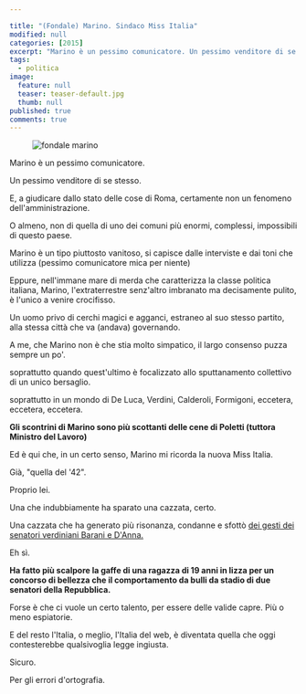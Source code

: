 ```yaml
---

title: "(Fondale) Marino. Sindaco Miss Italia"
modified: null
categories: [2015]
excerpt: "Marino è un pessimo comunicatore. Un pessimo venditore di se stesso..."
tags:
  - politica
image: 
  feature: null
  teaser: teaser-default.jpg
  thumb: null
published: true
comments: true
---
```


<figure><img src="http://4.bp.blogspot.com/-2aY5C4bP7vQ/VhuqhCdUz2I/AAAAAAAAMzY/j-kDc4u7RZs/s1600/marino.jpg" alt="fondale marino"></figure>

Marino è un pessimo comunicatore.

Un pessimo venditore di se stesso.

E, a giudicare dallo stato delle cose di Roma, certamente non un fenomeno dell'amministrazione.

O almeno, non di quella di uno dei comuni più enormi, complessi, impossibili di questo paese.

Marino è un tipo piuttosto vanitoso, si capisce dalle interviste e dai toni che utilizza (pessimo comunicatore mica per niente)

Eppure, nell'immane mare di merda che caratterizza la classe politica italiana, Marino, l'extraterrestre senz'altro imbranato ma decisamente pulito, è l'unico a venire crocifisso.

Un uomo privo di cerchi magici e agganci, estraneo al suo stesso partito, alla stessa città che va (andava) governando.

A me, che Marino non è che stia molto simpatico, il largo consenso puzza sempre un po'.

soprattutto quando quest'ultimo è focalizzato allo sputtanamento collettivo di un unico bersaglio.

soprattutto in un mondo di De Luca, Verdini, Calderoli, Formigoni, eccetera, eccetera, eccetera.

**Gli scontrini di Marino sono più scottanti delle cene di Poletti (tuttora Ministro del Lavoro)**

Ed è qui che, in un certo senso, Marino mi ricorda la nuova Miss Italia.

Già, "quella del '42".

Proprio lei.

Una che indubbiamente ha sparato una cazzata, certo.

Una cazzata che ha generato più risonanza, condanne e sfottò [dei gesti dei senatori verdiniani Barani e D'Anna.](http://www.ilfattoquotidiano.it/2015/10/05/barani-dopo-il-gesto-sessista-aula-il-senato-decide-le-sanzioni-sotto-esame-anche-danna/2096474/)

Eh sì.

**Ha fatto più scalpore la gaffe di una ragazza di 19 anni in lizza per un concorso di bellezza che il comportamento da bulli da stadio di due senatori della Repubblica.**

Forse è che ci vuole un certo talento, per essere delle valide capre. Più o meno espiatorie.

E del resto l'Italia, o meglio, l'Italia del web, è diventata quella che oggi contesterebbe qualsivoglia legge ingiusta.

Sicuro.

Per gli errori d'ortografia.
